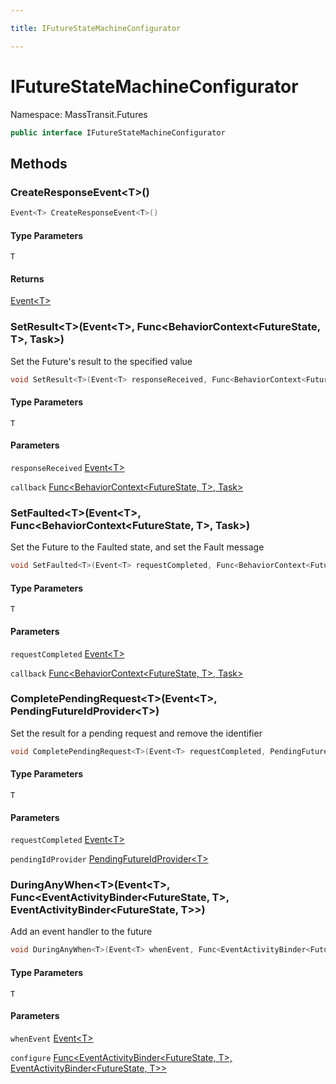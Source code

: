 ```yaml
---

title: IFutureStateMachineConfigurator

---
```


# IFutureStateMachineConfigurator

Namespace: MassTransit.Futures

```csharp
public interface IFutureStateMachineConfigurator
```

## Methods

### **CreateResponseEvent\<T\>()**

```csharp
Event<T> CreateResponseEvent<T>()
```

#### Type Parameters

`T`<br/>

#### Returns

[Event\<T\>](../../masstransit-abstractions/masstransit/event-1)<br/>

### **SetResult\<T\>(Event\<T\>, Func\<BehaviorContext\<FutureState, T\>, Task\>)**

Set the Future's result to the specified value

```csharp
void SetResult<T>(Event<T> responseReceived, Func<BehaviorContext<FutureState, T>, Task> callback)
```

#### Type Parameters

`T`<br/>

#### Parameters

`responseReceived` [Event\<T\>](../../masstransit-abstractions/masstransit/event-1)<br/>

`callback` [Func\<BehaviorContext\<FutureState, T\>, Task\>](https://learn.microsoft.com/en-us/dotnet/api/system.func-2)<br/>

### **SetFaulted\<T\>(Event\<T\>, Func\<BehaviorContext\<FutureState, T\>, Task\>)**

Set the Future to the Faulted state, and set the Fault message

```csharp
void SetFaulted<T>(Event<T> requestCompleted, Func<BehaviorContext<FutureState, T>, Task> callback)
```

#### Type Parameters

`T`<br/>

#### Parameters

`requestCompleted` [Event\<T\>](../../masstransit-abstractions/masstransit/event-1)<br/>

`callback` [Func\<BehaviorContext\<FutureState, T\>, Task\>](https://learn.microsoft.com/en-us/dotnet/api/system.func-2)<br/>

### **CompletePendingRequest\<T\>(Event\<T\>, PendingFutureIdProvider\<T\>)**

Set the result for a pending request and remove the identifier

```csharp
void CompletePendingRequest<T>(Event<T> requestCompleted, PendingFutureIdProvider<T> pendingIdProvider)
```

#### Type Parameters

`T`<br/>

#### Parameters

`requestCompleted` [Event\<T\>](../../masstransit-abstractions/masstransit/event-1)<br/>

`pendingIdProvider` [PendingFutureIdProvider\<T\>](../masstransit/pendingfutureidprovider-1)<br/>

### **DuringAnyWhen\<T\>(Event\<T\>, Func\<EventActivityBinder\<FutureState, T\>, EventActivityBinder\<FutureState, T\>\>)**

Add an event handler to the future

```csharp
void DuringAnyWhen<T>(Event<T> whenEvent, Func<EventActivityBinder<FutureState, T>, EventActivityBinder<FutureState, T>> configure)
```

#### Type Parameters

`T`<br/>

#### Parameters

`whenEvent` [Event\<T\>](../../masstransit-abstractions/masstransit/event-1)<br/>

`configure` [Func\<EventActivityBinder\<FutureState, T\>, EventActivityBinder\<FutureState, T\>\>](https://learn.microsoft.com/en-us/dotnet/api/system.func-2)<br/>
